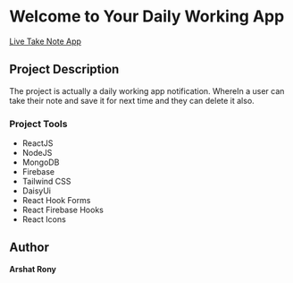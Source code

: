 # Welcome to Your Daily Working App
[Live Take Note App](https://todo-app-9a63e.web.app)

## Project Description

The project is actually a daily working app notification. WhereIn a user can take their note and save it for next time and they can delete it also.


### Project Tools

* ReactJS
* NodeJS
* MongoDB
* Firebase
* Tailwind CSS
* DaisyUi
* React Hook Forms
* React Firebase Hooks
* React Icons


## Author 
__Arshat Rony__

